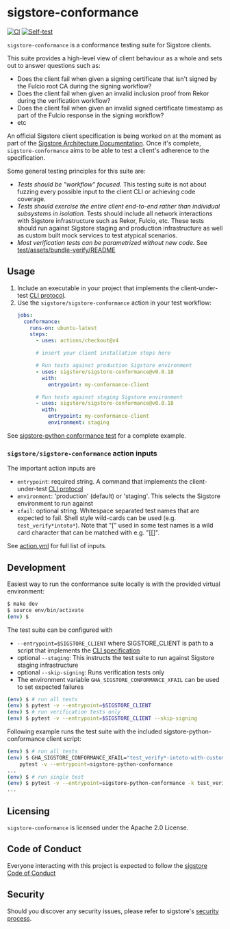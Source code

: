 sigstore-conformance
====================

<!--- @begin-badges@ --->
[![CI](https://github.com/sigstore/sigstore-conformance/actions/workflows/ci.yml/badge.svg?branch=main)](https://github.com/sigstore/sigstore-conformance/actions/workflows/ci.yml)
[![Self-test](https://github.com/sigstore/sigstore-conformance/actions/workflows/conformance.yml/badge.svg?branch=main)](https://github.com/sigstore/sigstore-conformance/actions/workflows/conformance.yml)
<!--- @end-badges@ --->

`sigstore-conformance` is a conformance testing suite for Sigstore clients.

This suite provides a high-level view of client behaviour as a whole and sets
out to answer questions such as:
- Does the client fail when given a signing certificate that isn't signed by
  the Fulcio root CA during the signing workflow?
- Does the client fail when given an invalid inclusion proof from Rekor during
  the verification workflow?
- Does the client fail when given an invalid signed certificate timestamp as
  part of the Fulcio response in the signing workflow?
- etc

An official Sigstore client specification is being worked on at the moment as
part of the [Sigstore Architecture Documentation](https://github.com/sigstore/architecture-docs).
Once it's complete, `sigstore-conformance` aims to be able to test a client's
adherence to the specification.

Some general testing principles for this suite are:
- *Tests should be "workflow" focused.* This testing suite is not about fuzzing
  every possible input to the client CLI or achieving code coverage.
- *Tests should exercise the entire client end-to-end rather than individual
  subsystems in isolation.* Tests should include all network interactions with
  Sigstore infrastructure such as Rekor, Fulcio, etc. These tests should run
  against Sigstore staging and production infrastructure as well as custom built
  mock services to test atypical scenarios.
- *Most verification tests can be parametrized without new code.* See
  [test/assets/bundle-verify/README](test/assets/bundle-verify/README.md)

## Usage

1. Include an executable in your project that implements the
client-under-test [CLI protocol](docs/cli_protocol.md).
2. Use the `sigstore/sigstore-conformance` action in your test workflow:
    ```yaml
    jobs:
      conformance:
        runs-on: ubuntu-latest
        steps:
          - uses: actions/checkout@v4

          # insert your client installation steps here

          # Run tests against production Sigstore environment
          - uses: sigstore/sigstore-conformance@v0.0.18
            with:
              entrypoint: my-conformance-client

          # Run tests against staging Sigstore environment
          - uses: sigstore/sigstore-conformance@v0.0.18
            with:
              entrypoint: my-conformance-client
              environment: staging
    ```

See [sigstore-python conformance test](https://github.com/sigstore/sigstore-python/blob/main/.github/workflows/conformance.yml)
for a complete example.

### `sigstore/sigstore-conformance` action inputs

The important action inputs are
* `entrypoint`: required string. A command that implements the client-under-test
  [CLI protocol](docs/cli_protocol.md)
* `environment`: 'production' (default) or 'staging'. This selects the Sigstore environment to
  run against
* `xfail`: optional string. Whitespace separated test names that are expected to fail. Shell style
  wild-cards can be used (e.g. `test_verify*intoto*`). Note that "[" used in some test names is
  a wild card character that can be matched with e.g. "[[]".

See [action.yml](action.yml) for full list of inputs.

## Development

Easiest way to run the conformance suite locally is with the provided virtual environment:
```sh
$ make dev
$ source env/bin/activate
(env) $
```

The test suite can be configured with
* `--entrypoint=$SIGSTORE_CLIENT` where SIGSTORE_CLIENT is path to a script that implements the
  [CLI specification](https://github.com/sigstore/sigstore-conformance/blob/main/docs/cli_protocol.md)
* optional `--staging`: This instructs the test suite to run against Sigstore staging infrastructure
* optional `--skip-signing`: Runs verification tests only
* The environment variable `GHA_SIGSTORE_CONFORMANCE_XFAIL` can be used to
  set expected failures

```sh
(env) $ # run all tests
(env) $ pytest -v --entrypoint=$SIGSTORE_CLIENT
(env) $ # run verification tests only
(env) $ pytest -v --entrypoint=$SIGSTORE_CLIENT --skip-signing
```

Following example runs the test suite with the included sigstore-python-conformance client script:
```sh
(env) $ # run all tests
(env) $ GHA_SIGSTORE_CONFORMANCE_XFAIL="test_verify*-intoto-with-custom-trust-root]" \
    pytest -v --entrypoint=sigstore-python-conformance
...
(env) $ # run single test
(env) $ pytest -v --entrypoint=sigstore-python-conformance -k test_verify[DIGEST-happy-path]
...
```

## Licensing

`sigstore-conformance` is licensed under the Apache 2.0 License.

## Code of Conduct

Everyone interacting with this project is expected to follow the
[sigstore Code of Conduct](https://github.com/sigstore/.github/blob/main/CODE_OF_CONDUCT.md)

## Security

Should you discover any security issues, please refer to sigstore's [security
process](https://github.com/sigstore/.github/blob/main/SECURITY.md).
